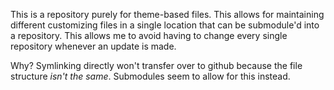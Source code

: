 This is a repository purely for theme-based files. This allows for maintaining different customizing files in a single location that can be submodule'd into a repository. This allows me to avoid having to change every single repository whenever an update is made. 

Why? Symlinking directly won't transfer over to github because the file structure *isn't the same*. Submodules seem to allow for this instead.
